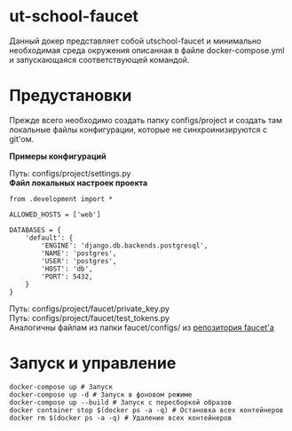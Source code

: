 # ut-school-faucet

Данный докер представляет собой utschool-faucet и минимально необходимая среда окружения описанная в файле docker-compose.yml и запускающаяся соответствующей командой.

# Предустановки
Прежде всего необходимо создать папку configs/project и создать там локальные файлы конфигурации, которые не синхроинизируются с git'ом.

**Примеры конфигураций**

Путь: configs/project/settings.py</br>
**Файл локальных настроек проекта**
```
from .development import * 

ALLOWED_HOSTS = ['web']

DATABASES = {  
    'default': {
        'ENGINE': 'django.db.backends.postgresql',
        'NAME': 'postgres',
        'USER': 'postgres',
        'HOST': 'db',
        'PORT': 5432,
    }
} 
```

Путь: configs/project/faucet/private_key.py</br>
Путь: configs/project/faucet/test_tokens.py</br>
Аналогичны файлам из папки faucet/configs/ из [репозитория faucet'а](https://github.com/u-transnet/utschool-faucet)

# Запуск и управление
```
docker-compose up # Запуск
docker-compose up -d # Запуск в фоновом режиме
docker-compose up --build # Запуск с пересборкой образов
docker container stop $(docker ps -a -q) # Остановка всех контейнеров
docker rm $(docker ps -a -q) # Удаление всех контейнеров
```

